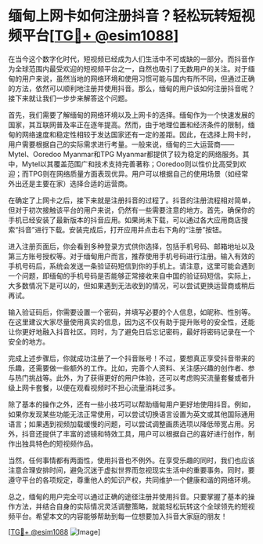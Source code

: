 # 缅甸上网卡如何注册抖音？轻松玩转短视频平台[[TG💪+ @esim1088](https://t.me/s/esim1088)]

在当今这个数字化时代，短视频已经成为人们生活中不可或缺的一部分。而抖音作为全球范围内最受欢迎的短视频平台之一，自然也吸引了无数用户的关注。对于缅甸的用户来说，虽然当地的网络环境和使用习惯可能与国内有所不同，但通过正确的方法，依然可以顺利地注册并使用抖音。那么，缅甸的用户该如何注册抖音呢？接下来就让我们一步步来解答这个问题。

首先，我们需要了解缅甸的网络环境以及上网卡的选择。缅甸作为一个快速发展的国家，其互联网普及率正在逐年提高。然而，由于地理位置和经济条件的限制，缅甸的网络速度和稳定性相较于发达国家还有一定的差距。因此，在选择上网卡时，用户需要根据自己的实际需求进行考量。一般来说，缅甸的三大运营商——Mytel、Ooredoo Myanmar和TPG Myanmar都提供了较为稳定的网络服务。其中，Mytel以其覆盖范围广和技术支持完善著称；Ooredoo则以性价比高受到欢迎；而TPG则在网络质量方面表现优异。用户可以根据自己的使用场景（如经常外出还是主要在家）选择合适的运营商。

在确定了上网卡之后，接下来就是注册抖音的过程了。抖音的注册流程相对简单，但对于初次接触该平台的用户来说，仍然有一些需要注意的地方。首先，确保你的手机已经安装了最新版本的抖音应用。如果尚未下载，可以通过各大应用商店搜索“抖音”进行下载。安装完成后，打开应用并点击右下角的“注册”按钮。

进入注册页面后，你会看到多种登录方式供你选择，包括手机号码、邮箱地址以及第三方账号授权等。对于缅甸用户而言，推荐使用手机号码进行注册。输入有效的手机号码后，系统会发送一条验证码短信到你的手机上。请注意，这里可能会遇到一个问题，即缅甸的手机号码是否能够正常接收来自中国的验证码短信。实际上，大多数情况下是可以的，但如果遇到无法收到的情况，可以尝试更换运营商或稍后再试。

输入验证码后，你需要设置一个密码，并填写必要的个人信息，如昵称、性别等。在这里建议大家尽量使用真实的信息，因为这不仅有助于提升账号的安全性，还能让你更好地融入抖音社区。同时，为了避免日后忘记密码，最好将密码记录在一个安全的地方。

完成上述步骤后，你就成功注册了一个抖音账号！不过，要想真正享受抖音带来的乐趣，还需要做一些额外的工作。比如，完善个人资料、关注感兴趣的创作者、参与热门挑战等。此外，为了获得更好的用户体验，还可以考虑购买流量套餐或者升级上网卡套餐，以便在观看视频时不担心流量消耗过多。

除了基本的操作之外，还有一些小技巧可以帮助缅甸用户更好地使用抖音。例如，如果你发现某些功能无法正常使用，可以尝试切换语言设置为英文或其他国际通用语言；如果遇到视频加载缓慢的问题，可以尝试调整画质选项以降低带宽占用。另外，抖音还提供了丰富的滤镜和特效工具，用户可以根据自己的喜好进行创作，制作出独具特色的短视频作品。

当然，任何事情都有两面性，使用抖音也不例外。在享受乐趣的同时，我们也应该注意合理安排时间，避免沉迷于虚拟世界而忽视现实生活中的重要事务。同时，要遵守平台的各项规定，尊重他人的知识产权，共同维护一个健康和谐的网络环境。

总之，缅甸的用户完全可以通过正确的途径注册并使用抖音。只要掌握了基本的操作方法，并结合自身的实际情况灵活调整策略，就能轻松玩转这个全球领先的短视频平台。希望本文的内容能够帮助到每一位想要加入抖音大家庭的朋友！

[[TG💪+ @esim1088](https://t.me/s/esim1088) ![Image](https://i.postimg.cc/4NQfJmqS/Snipaste-2025-05-13-00-14-12.png)]